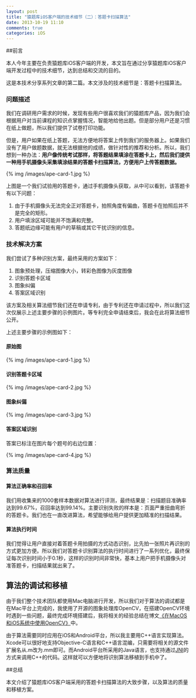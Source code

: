 ```yaml
---
layout: post
title: "猿题库iOS客户端的技术细节（二）：答题卡扫描算法"
date: 2013-10-19 11:10
comments: true
categories: iOS
---
```


##前言

本人今年主要在负责猿题库iOS客户端的开发，本文旨在通过分享猿题库iOS客户端开发过程中的技术细节，达到总结和交流的目的。

这是本技术分享系列文章的第二篇。本文涉及的技术细节是：答题卡扫描算法。

<!-- more -->

### 问题描述

我们在调研用户需求的时候，发现有些用户很喜欢我们的猿题库产品，因为我们会根据用户对当前课程的知识点掌握情况，智能地给他出题。但是部分用户还是习惯在纸上做题，所以我们提供了试卷打印功能。

但是，用户如果在纸上答题，无法方便地将答案上传到我们的服务器上。如果我们没有了用户做题数据，就无法根据他的成绩，做针对性的推荐和分析。所以，我们想到一种办法：<strong>用户像传统考试那样，将答题结果填涂在答题卡上，然后我们提供一种用手机摄像头采集填涂结果的答题卡扫描算法，方便用户上传答题数据。</strong>

{% img /images/ape-card-1.jpg %}

上图是一个我们试验用的答题卡，通过手机摄像头获取，从中可以看到，该答题卡有以下问题：

 1. 由于手机摄像头无法完全正对答题卡，拍照角度有偏曲，答题卡在拍照后并不是完全的矩形。
 2. 用户填涂区域可能并不饱满和完整。
 3. 答题纸边缘可能有用户的草稿或其它干扰识别的信息。
 
### 技术解决方案

我们尝试了多种识别方案，最终采用的方案如下：

 1. 图象预处理，压缩图像大小，转彩色图像为灰度图像
 2. 识别答题卡区域
 3. 图象纠偏
 4. 答案区域识别

该方案及相关算法细节我们还在申请专利，由于专利还在申请过程中，所以我们这次仅展示上述主要步骤的示例图片。等专利完全申请结束后，我会在此将算法细节公开。

上述主要步骤的示例图如下：

#### 原始图

{% img /images/ape-card-1.jpg %}

#### 识别答题卡区域

{% img /images/ape-card-2.jpg %}

#### 图象纠偏

{% img /images/ape-card-3.jpg %}

#### 答案区域识别

答案已标注在图片每个题号的右边位置：

{% img /images/ape-card-4.jpg %}

### 算法质量

#### 算法正确率和召回率

我们用收集来的1000套样本数据对算法进行评测，最终结果是：扫描题目准确率达到99.67%，召回率达到99.14%。主要识别失败的样本是：页面严重扭曲弯折的答题卡。我们也在一直改进算法，希望能够给用户提供更加精准的扫描结果。

#### 算法执行时间

我们觉得让用户直接对着答题卡用拍摄的方式动态识别，比先拍一张照片再识别的方式更加方便。所以我们对答题卡识别算法的执行时间进行了一系列优化，最终保证每次识别时间小于0.1秒，这样的识别时间非常快，基本上用户把手机摄像头对准答题卡，扫描结果就出来了。

## 算法的调试和移植

由于我们整个技术团队都使用Mac电脑进行开发，所以我们对于算法的调试都是在Mac平台上完成的，我使用了开源的图象处理库OpenCV，在搭建OpenCV环境时遇到一些问题，最终完成环境搭建后，我将相关的经验总结在博文[《在MacOS和iOS系统中使用OpenCV》](http://blog.devtang.com/blog/2012/10/27/use-opencv-in-ios/)中。

由于算法需要同时应用在iOS和Android平台，所以我主要用C++语言实现算法。Xcode可以很好地支持Objective-C语言和C++语言混编，只需要将相关的源文件扩展名从.m改为.mm即可。而Android平台所采用的Java语言，也支持通过[JNI](http://en.wikipedia.org/wiki/Java_Native_Interface)的方式来调用C++的代码。这样就可以方便地将识别算法移植到手机中了。

##总结

本文介绍了猿题库iOS客户端采用的答题卡扫描算法的大致步骤，以及算法的质量和移植方案。

